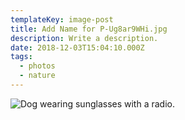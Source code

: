 ```yaml
---
templateKey: image-post
title: Add Name for P-Ug8ar9WHi.jpg
description: Write a description.
date: 2018-12-03T15:04:10.000Z
tags:
  - photos
  - nature
---
```

![Dog wearing sunglasses with a radio.](/img/P-Ug8ar9WHi.jpg)
